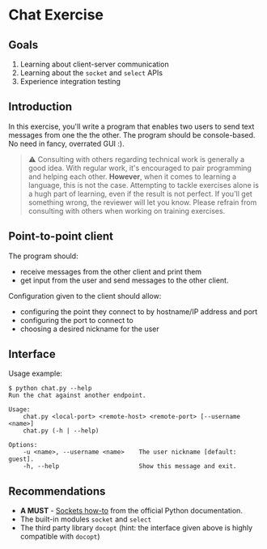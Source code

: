 # Chat Exercise

## Goals

1. Learning about client-server communication
2. Learning about the `socket` and `select` APIs
3. Experience integration testing

## Introduction

In this exercise, you'll write a program that enables two users to send text messages from one the the other.
The program should be console-based. No need in fancy, overrated GUI :).

> :warning: Consulting with others regarding technical work is generally a good idea. With regular work, it's encouraged to pair programming and helping each other.
  **However**, when it comes to learning a language, this is not the case. Attempting to tackle exercises alone is a hugh part of learning, even if the result is not perfect. If you'll get something wrong, the reviewer will let you know.
  Please refrain from consulting with others when working on training exercises.

## Point-to-point client

The program should:

* receive messages from the other client and print them
* get input from the user and send messages to the other client.

Configuration given to the client should allow:

* configuring the point they connect to by hostname/IP address and port
* configuring the port to connect to
* choosing a desired nickname for the user

## Interface

Usage example:

```
$ python chat.py --help
Run the chat against another endpoint.

Usage:
    chat.py <local-port> <remote-host> <remote-port> [--username <name>]
    chat.py (-h | --help)

Options:
    -u <name>, --username <name>    The user nickname [default: guest].
    -h, --help                      Show this message and exit.
```

## Recommendations

* **A MUST** - [Sockets how-to](https://docs.python.org/3/howto/sockets.html) from the official Python documentation.
* The built-in modules `socket` and `select`
* The third party library `docopt` (hint: the interface given above is highly compatible with `docopt`)
